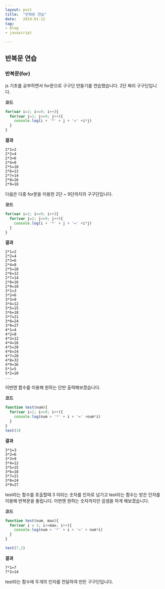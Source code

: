 ```yaml
---
layout: post
title:  "반복문 연습"
date:   2019-01-12
tag:
- blog
- javascript

---
```


## 반복문 연습

### 반복문(for)

js 기초를 공부하면서 for문으로 구구단 만들기를 연습했습니다.
2단 짜리 구구단입니다.

**코드**
```js
for(var i=2; i<=9; i++){
  for(var j=1; j<=9; j++){
    console.log(i + '*' + j + '=' +i*j)
  }
}
```
**결과**
```
2*1=2
2*2=4
2*3=6
2*4=8
2*5=10
2*6=12
2*7=14
2*8=16
2*9=18
```

다음은 다중 for문을 이용한 2단 ~ 9단까지의 구구단입니다.

**코드**
```js
for(var i=2; i<=9; i++){
  for(var j=1; j<=9; j++){
    console.log(i + '*' + j + '=' +i*j)
  }
}
```

**결과**
```
2*1=2
2*2=4
2*3=6
2*4=8
2*5=10
2*6=12
2*7=14
2*8=16
2*9=18
3*1=3
3*2=6
3*3=9
3*4=12
3*5=15
3*6=18
3*7=21
3*8=24
3*9=27
4*1=4
4*2=8
4*3=12
4*4=16
4*5=20
4*6=24
4*7=28
4*8=32
4*9=36
5*1=5
5*2=10
...
```

이번엔 함수를 이용해 원하는 단만 출력해보겠습니다.

**코드**
```js
function test(num){
  for(var i=1; i<=9; i++){
    console.log(num + '*' + i + '=' +num*i)
  }
}
test(3)
```

**결과**
```
3*1=3
3*2=6
3*3=9
3*4=12
3*5=15
3*6=18
3*7=21
3*8=24
3*9=27
```

test라는 함수를 호출할때 3 이라는 숫자를 인자로 넘기고 test라는 함수는 받은 인자를 이용해 반복문을 돌립니다.
이번엔 원하는 숫자까지만 곱셈을 하게 해보겠습니다.

**코드**
```js
function test(num, max){
  for(var i = 1; i<=max; i++){
    console.log(num + '*' + i + '=' + num*i)
  }
}

test(7,2)
```
**결과**
```
7*1=7
7*2=14
```

test라는 함수에 두개의 인자를 전달하여 만든 구구단입니다.








